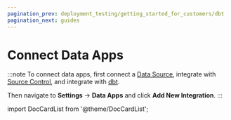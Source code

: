 ```yaml
---
pagination_prev: deployment_testing/getting_started_for_customers/dbt
pagination_next: guides
---
```


# Connect Data Apps

:::note
To connect data apps, first connect a [Data Source](/deployment_testing/getting_started_for_customers/data_sources.md), integrate with [Source Control](/deployment_testing/getting_started_for_customers/source_control), and integrate with [dbt](/deployment_testing/getting_started_for_customers/dbt).

Then navigate to **Settings** &rarr; **Data Apps** and click **Add New Integration**.
:::

import DocCardList from '@theme/DocCardList';

<DocCardList />
